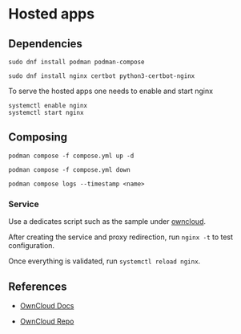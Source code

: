 # Hosted apps

## Dependencies

```shell
sudo dnf install podman podman-compose 
```

```shell
sudo dnf install nginx certbot python3-certbot-nginx
```

To serve the hosted apps one needs to enable and start nginx

```shell
systemctl enable nginx
systemctl start nginx
```

## Composing

```shell
podman compose -f compose.yml up -d

podman compose -f compose.yml down
```

```shell
podman compose logs --timestamp <name>
```

### Service

Use a dedicates script such as the sample under [owncloud](owncloud/prepare.sh).

After creating the service and proxy redirection, run `nginx -t` to test configuration.

Once everything is validated, run `systemctl reload nginx`.

## References

- [OwnCloud Docs](https://doc.owncloud.com/server/10.15/admin_manual/installation/docker/)

- [OwnCloud Repo](https://github.com/owncloud/docs-server/tree/master/modules/admin_manual/examples/installation)